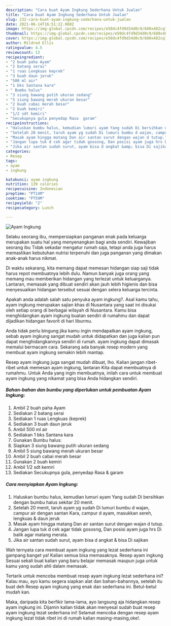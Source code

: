 ```yaml
---
description: "Cara buat Ayam Ingkung Sederhana Untuk Jualan"
title: "Cara buat Ayam Ingkung Sederhana Untuk Jualan"
slug: 232-cara-buat-ayam-ingkung-sederhana-untuk-jualan
date: 2021-06-14T16:51:22.060Z
image: https://img-global.cpcdn.com/recipes/e50dc4fd9d34d0c9/680x482cq70/ayam-ingkung-foto-resep-utama.jpg
thumbnail: https://img-global.cpcdn.com/recipes/e50dc4fd9d34d0c9/680x482cq70/ayam-ingkung-foto-resep-utama.jpg
cover: https://img-global.cpcdn.com/recipes/e50dc4fd9d34d0c9/680x482cq70/ayam-ingkung-foto-resep-utama.jpg
author: Mildred Ellis
ratingvalue: 4.5
reviewcount: 13
recipeingredient:
- "2 buah paha Ayam"
- "2 batang serai"
- "1 ruas Lengkuas keprek"
- "3 buah daun jeruk"
- "500 ml air"
- "1 bks Santana kara"
- " Bumbu halus"
- "3 siung bawang putih ukuran sedang"
- "5 siung bawang merah ukuran besar"
- "2 buah cabai merah besar"
- "2 buah kemiri"
- "1/2 sdt kemiri"
- "Secukupnya gula penyedap Rasa  garam"
recipeinstructions:
- "Haluskan bumbu halus, kemudian lumuri ayam Yang sudah Di bersihkan dengan bumbu halus sekitar 20 menit."
- "Setelah 20 menit, taruh ayam yg sudah Di lumuri bumbu d wajan, campur air dengan santan Kara, campur d ayam, masukkan sereh, lengkuas &amp; daun jeruk"
- "Masak ayam hingga matang Dan air santan surut dengan wajan d tutup."
- "Jangan lupa tuk d cek agar tidak gososng, Dan posisi ayam juga hrs Di balik agar matang merata."
- "Jika air santan sudah surut, ayam bisa d angkat &amp; bisa Di sajikan"
categories:
- Resep
tags:
- ayam
- ingkung

katakunci: ayam ingkung 
nutrition: 139 calories
recipecuisine: Indonesian
preptime: "PT14M"
cooktime: "PT59M"
recipeyield: "2"
recipecategory: Lunch

---
```



![Ayam Ingkung](https://img-global.cpcdn.com/recipes/e50dc4fd9d34d0c9/680x482cq70/ayam-ingkung-foto-resep-utama.jpg)

Selaku seorang ibu, mempersiapkan panganan enak pada keluarga merupakan suatu hal yang menyenangkan bagi anda sendiri. Kewajiban seorang ibu Tidak sekadar mengatur rumah saja, tetapi anda juga harus memastikan kebutuhan nutrisi terpenuhi dan juga panganan yang dimakan anak-anak harus nikmat.

Di waktu  sekarang, kita memang dapat memesan hidangan siap saji tidak harus repot membuatnya lebih dulu. Namun banyak juga orang yang memang mau memberikan hidangan yang terlezat untuk keluarganya. Lantaran, memasak yang dibuat sendiri akan jauh lebih higienis dan bisa menyesuaikan hidangan tersebut sesuai dengan selera keluarga tercinta. 



Apakah anda adalah salah satu penyuka ayam ingkung?. Asal kamu tahu, ayam ingkung merupakan sajian khas di Nusantara yang saat ini disukai oleh setiap orang di berbagai wilayah di Nusantara. Kamu bisa menghidangkan ayam ingkung buatan sendiri di rumahmu dan dapat dijadikan hidangan favorit di hari liburmu.

Anda tidak perlu bingung jika kamu ingin mendapatkan ayam ingkung, sebab ayam ingkung sangat mudah untuk didapatkan dan juga kalian pun dapat menghidangkannya sendiri di rumah. ayam ingkung dapat dimasak memalui bermacam cara. Sekarang ada banyak resep modern yang membuat ayam ingkung semakin lebih mantap.

Resep ayam ingkung juga sangat mudah dibuat, lho. Kalian jangan ribet-ribet untuk memesan ayam ingkung, lantaran Kita dapat membuatnya di rumahmu. Untuk Anda yang ingin membuatnya, inilah cara untuk membuat ayam ingkung yang nikamat yang bisa Anda hidangkan sendiri.

<!--inarticleads1-->

##### Bahan-bahan dan bumbu yang diperlukan untuk pembuatan Ayam Ingkung:

1. Ambil 2 buah paha Ayam
1. Sediakan 2 batang serai
1. Sediakan 1 ruas Lengkuas (keprek)
1. Sediakan 3 buah daun jeruk
1. Ambil 500 ml air
1. Sediakan 1 bks Santana kara
1. Gunakan  Bumbu halus:
1. Siapkan 3 siung bawang putih ukuran sedang
1. Ambil 5 siung bawang merah ukuran besar
1. Ambil 2 buah cabai merah besar
1. Gunakan 2 buah kemiri
1. Ambil 1/2 sdt kemiri
1. Sediakan Secukupnya gula, penyedap Rasa &amp; garam




<!--inarticleads2-->

##### Cara menyiapkan Ayam Ingkung:

1. Haluskan bumbu halus, kemudian lumuri ayam Yang sudah Di bersihkan dengan bumbu halus sekitar 20 menit.
1. Setelah 20 menit, taruh ayam yg sudah Di lumuri bumbu d wajan, campur air dengan santan Kara, campur d ayam, masukkan sereh, lengkuas &amp; daun jeruk
1. Masak ayam hingga matang Dan air santan surut dengan wajan d tutup.
1. Jangan lupa tuk d cek agar tidak gososng, Dan posisi ayam juga hrs Di balik agar matang merata.
1. Jika air santan sudah surut, ayam bisa d angkat &amp; bisa Di sajikan




Wah ternyata cara membuat ayam ingkung yang lezat sederhana ini gampang banget ya! Kalian semua bisa memasaknya. Resep ayam ingkung Sesuai sekali buat kalian yang baru belajar memasak maupun juga untuk kamu yang sudah ahli dalam memasak.

Tertarik untuk mencoba membuat resep ayam ingkung lezat sederhana ini? Kalau mau, ayo kamu segera siapkan alat dan bahan-bahannya, setelah itu buat deh Resep ayam ingkung yang enak dan sederhana ini. Betul-betul mudah kan. 

Maka, daripada kita berfikir lama-lama, ayo langsung aja hidangkan resep ayam ingkung ini. Dijamin kalian tiidak akan menyesal sudah buat resep ayam ingkung lezat sederhana ini! Selamat mencoba dengan resep ayam ingkung lezat tidak ribet ini di rumah kalian masing-masing,oke!.

